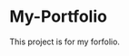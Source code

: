 # My-Portfolio
This project is for my forfolio.                                                                                                                                                           
